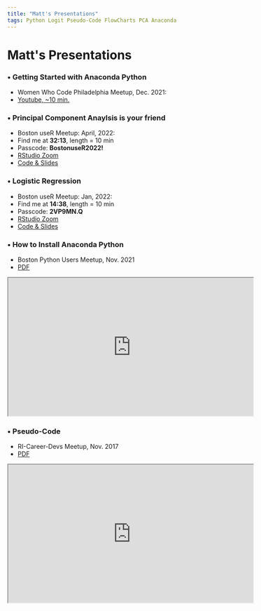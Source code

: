 ```yaml
---
title: "Matt's Presentations"
tags: Python Logit Pseudo-Code FlowCharts PCA Anaconda
---
```


# Matt's Presentations

### &#8226; Getting Started with Anaconda Python
- Women Who Code Philadelphia Meetup, Dec. 2021:
- [Youtube, ~10 min.](https://youtu.be/ZbwRktS7iz8?t=4446) 

### &#8226; Principal Component Anaylsis is your friend
- Boston useR Meetup: April, 2022: 
- Find me at **32:13**, length = 10 min
- Passcode: **BostonuseR2022!**
- [RStudio Zoom](https://rstudio.zoom.us/rec/share/3HsUbbl0M4yqGLu-6LbaIL7hnHX_lchmI218se9SpDPQ5jmOb3pO3rYHK0X44rk.NdS7j5boVtNEpT_w)
- [Code & Slides](https://bit.ly/3uFat9u)

### &#8226; Logistic Regression
- Boston useR Meetup: Jan, 2022: 
- Find me at **14:38**, length = 10 min
- Passcode: **2VP9MN.Q**
- [RStudio Zoom](https://rstudio.zoom.us/rec/share/ZfvzjCLszRd5wTbUeYQOMPcJwGoiLh3UiHmpI-wwI6S8ICnfyrK66qQ21vxnq-bE.2I7NcgW8bTpbAi8I)
- [Code & Slides](https://bit.ly/3fZb0uN)


### &#8226; How to Install Anaconda Python
- Boston Python Users Meetup, Nov. 2021
- [PDF](https://github.com/mccurcio/mcc-ds-material/blob/master/assets/Boston_Python_Users_Study_Group_11_17_2021.pdf)


<div class="pdf-container">
    <iframe src="https://github.com/mccurcio/mcc-ds-material/blob/master/assets/Boston_Python_Users_Study_Group_11_17_2021.pdf" height="315" width="560" allowfullscreen="" frameborder="10">
    </iframe>
</div>

### &#8226; Pseudo-Code
- RI-Career-Devs Meetup, Nov. 2017
- [PDF](https://github.com/mccurcio/pseudocode-flowchart-pdf)

<div class="pdf-container">
    <iframe src="https://github.com/mccurcio/pseudocode-flowchart-pdf" height="315" width="560" allowfullscreen="" frameborder="10">
    </iframe>
</div>
